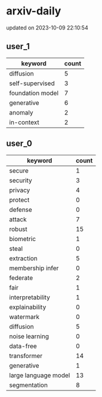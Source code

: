 # arxiv-daily
updated on 2023-10-09 22:10:54
## user_1
| keyword | count |
| - | - |
| diffusion | 5 |
| self-supervised | 3 |
| foundation model | 7 |
| generative | 6 |
| anomaly | 2 |
| in-context | 2 |
## user_0
| keyword | count |
| - | - |
| secure | 1 |
| security | 3 |
| privacy | 4 |
| protect | 0 |
| defense | 0 |
| attack | 7 |
| robust | 15 |
| biometric | 1 |
| steal | 0 |
| extraction | 5 |
| membership infer | 0 |
| federate | 2 |
| fair | 1 |
| interpretability | 1 |
| explainability | 0 |
| watermark | 0 |
| diffusion | 5 |
| noise learning | 0 |
| data-free | 0 |
| transformer | 14 |
| generative | 1 |
| large language model | 13 |
| segmentation | 8 |
